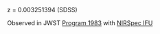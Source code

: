 z = 0.003251394 (SDSS)

Observed in JWST [Program 1983](../Programs/Program%201983.md) with [NIRSpec IFU](../Instruments/NIRSpec%20IFU.md)

